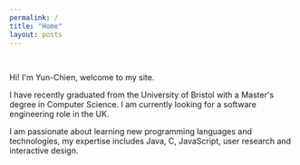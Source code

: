```yaml
---
permalink: /
title: "Home"
layout: posts
---
```


<figure style="width: 300px" class="align-right">
  <img style="border-radius: 25px" src="/assets/img/home.jpg" alt="">
</figure> 

<br>
Hi! I'm Yun-Chien, welcome to my site. 

I have recently graduated from the University of Bristol with a Master's 
degree in Computer Science.
I am currently looking for a software engineering role in the UK.

I am passionate about learning new programming languages and technologies, my expertise 
includes Java, C, JavaScript, user research and interactive design.



